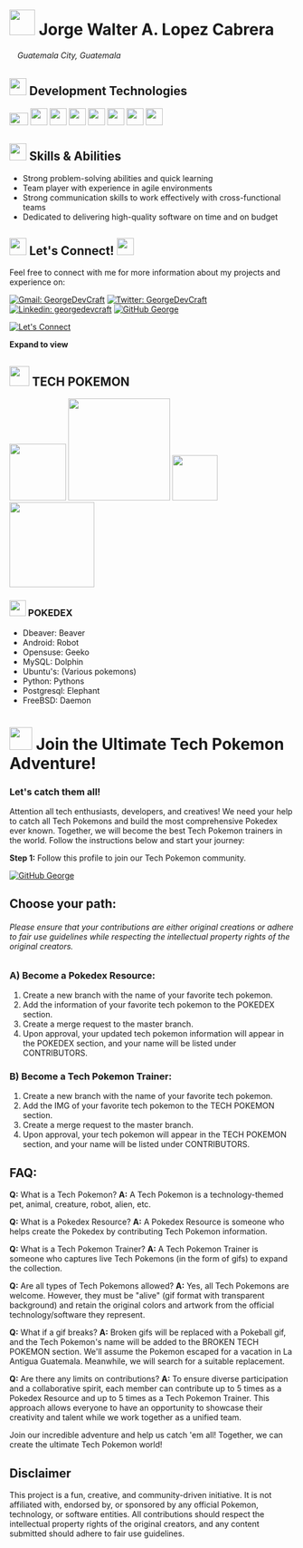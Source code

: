 
# <img src="https://backstage.io/animations/backstage-techdocs-icon-1.gif" href="#-jorge-walter-a-lopez-cabrera" width="45"> Jorge Walter A. Lopez Cabrera 

###### <img src="https://media.baamboozle.com/uploads/images/545949/1672831370_818706_gif-url.gif" href="#-jorge-walter-a-lopez-cabrera" width="10">  Guatemala City, Guatemala

## <img src="https://media4.giphy.com/media/v1.Y2lkPTc5MGI3NjExYzUzNDk4YTFlNjY3MDQ4OGY0ZDc5YmU2YmZiNzY1YzhmODExM2NjMiZlcD12MV9pbnRlcm5hbF9naWZzX2dpZklkJmN0PXM/WFZvB7VIXBgiz3oDXE/giphy.gif" href="#-jorge-walter-a-lopez-cabrera" width="30"> Development Technologies

<img src="https://cdn.freebiesupply.com/logos/large/2x/php-1-logo-png-transparent.png" href="#-jorge-walter-a-lopez-cabrera" width="33" height="22px"> <img src="https://cdn.freebiesupply.com/logos/large/2x/symfony-logo-png-transparent.png" href="#-jorge-walter-a-lopez-cabrera" width="30"> <img src="https://hopetutors.com/wp-content/uploads/2017/03/nodejs-logo-1.png" href="#-jorge-walter-a-lopez-cabrera" width="30"> <img src="https://ibthemespro.com/docs/beny/img/side-nav/cmm4.png" width="30"> <img src="https://upload.wikimedia.org/wikipedia/commons/thumb/c/c3/Python-logo-notext.svg/1869px-Python-logo-notext.svg.png" href="#-jorge-walter-a-lopez-cabrera" width="30">
<img src="https://gitlab.com/uploads/-/system/project/avatar/31295677/pngwing.com__1_.png" href="#-jorge-walter-a-lopez-cabrera" width="30"> <img src="https://upload.wikimedia.org/wikipedia/commons/thumb/e/ee/.NET_Core_Logo.svg/768px-.NET_Core_Logo.svg.png" href="#-jorge-walter-a-lopez-cabrera" width="30"> <img src="https://logospng.org/download/javascript/logo-javascript-1024.png" href="#-jorge-walter-a-lopez-cabrera" width="30">

## <img src="https://media2.giphy.com/media/SvLQ270MWY0GpztVjo/giphy.gif?cid=ecf05e4785oe75h0h333twexfvnaysdyufljj4kdqwv8932v&ep=v1_stickers_search&rid=giphy.gif&ct=g" href="#-jorge-walter-a-lopez-cabrera" width="30"> Skills & Abilities
* Strong problem-solving abilities and quick learning
* Team player with experience in agile environments
* Strong communication skills to work effectively with cross-functional teams
* Dedicated to delivering high-quality software on time and on budget

<!-- 
<table>
  <tr>
    <td><img src="assets/chat_avatar.jpg" href="#-jorge-walter-a-lopez-cabrera" alt="Chat Avatar" style="width:200px;"></td>
    <td>
        <label for="details">Ask me something about myself.</label>
    </td>
  </tr>
</table>

-->


## <img src="https://media1.giphy.com/media/v1.Y2lkPTc5MGI3NjExY2RiNTRkNDAxOWVlZDM2NDUzY2RiZmFhNmI4YTRiMzJkN2FmYmE4NyZlcD12MV9pbnRlcm5hbF9naWZzX2dpZklkJmN0PXM/eTdsHhnEGcKHqOLQaz/giphy.gif" href="#-jorge-walter-a-lopez-cabrera" width="30"> Let's Connect! <img src="https://media1.giphy.com/media/v1.Y2lkPTc5MGI3NjExY2RiNTRkNDAxOWVlZDM2NDUzY2RiZmFhNmI4YTRiMzJkN2FmYmE4NyZlcD12MV9pbnRlcm5hbF9naWZzX2dpZklkJmN0PXM/eTdsHhnEGcKHqOLQaz/giphy.gif" href="#-jorge-walter-a-lopez-cabrera" width="30"> 
Feel free to connect with me for more information about my projects and experience on: 





[![Gmail: GeorgeDevCraft](https://img.shields.io/badge/-jorgelop1994%40gmail.com-red)](mailto:jorgelop1994@gmail.com?subject=Hey!%20Let's%20Connect%20😎)
[![Twitter: GeorgeDevCraft](https://img.shields.io/twitter/follow/GeorgeDevCraft?style=social)](https://twitter.com/GeorgeDevCraft)
[![Linkedin: georgedevcraft](https://img.shields.io/badge/-georgedevcraft-blue?style=flat-square&logo=Linkedin&logoColor=white&link=https://www.linkedin.com/in/georgedevcraft/)](https://www.linkedin.com/in/georgedevcraft/)
[![GitHub George](https://img.shields.io/github/followers/jorgelop1994?label=follow&style=social)](https://github.com/jorgelop1994)

[![Let's Connect](https://media.giphy.com/media/13HgwGsXF0aiGY/giphy.gif)](mailto:jorgelop1994@gmail.com?subject=Hey!%20Let's%20Connect%20😎)

**Expand to view**

## <img src="https://64.media.tumblr.com/dd3f6857ecc417bfbea89bb8ed37a5f7/tumblr_ox6e6kF3HG1sox2ufo1_400.gif" width="35"> TECH POKEMON

<img src="https://user-images.githubusercontent.com/5713670/87202985-820dcb80-c2b6-11ea-9f56-7ec461c497c3.gif" width="100">  <img src="https://miro.medium.com/v2/resize:fit:1400/1*wXtyhpOL5NK_w39UvZpADQ.gif" width="180"> <img src="https://baulderasec.files.wordpress.com/2020/09/unevensombergalapagossealion-small.gif" width="80">  <img src="https://ftp.ntu.edu.tw/pub/php/images/ele-running.gif" width="150"> 

	

### <img src="https://static.wikia.nocookie.net/pokemon/images/8/82/Pok%C3%A9dex_Closed_LGPE.gif/revision/latest?cb=20211220104518" width="29" height="28"> POKEDEX

* Dbeaver: Beaver
* Android: Robot
* Opensuse: Geeko
* MySQL: Dolphin
* Ubuntu's: (Various pokemons)
* Python: Pythons
* Postgresql: Elephant
* FreeBSD: Daemon

# <img src="https://pa1.narvii.com/6653/2fdd60572d5c022c856e9a74a9c0dab0a1d6ae6b_hq.gif" width="40"> Join the Ultimate Tech Pokemon Adventure!

### Let's catch them all!


Attention all tech enthusiasts, developers, and creatives! We need your help to catch all Tech Pokemons and build the most comprehensive Pokedex ever known. Together, we will become the best Tech Pokemon trainers in the world. Follow the instructions below and start your journey:

**Step 1:** Follow this profile to join our Tech Pokemon community. 

[![GitHub George](https://img.shields.io/github/followers/jorgelop1994?label=follow&style=social)](https://github.com/jorgelop1994)

## Choose your path:

###### Please ensure that your contributions are either original creations or adhere to fair use guidelines while respecting the intellectual property rights of the original creators.


### A) Become a Pokedex Resource:
1. Create a new branch with the name of your favorite tech pokemon.
2. Add the information of your favorite tech pokemon to the POKEDEX section.
3. Create a merge request to the master branch.
4. Upon approval, your updated tech pokemon information will appear in the POKEDEX section, and your name will be listed under CONTRIBUTORS.

### B) Become a Tech Pokemon Trainer:
1. Create a new branch with the name of your favorite tech pokemon.
2. Add the IMG of your favorite tech pokemon to the TECH POKEMON section.
3. Create a merge request to the master branch.
4. Upon approval, your tech pokemon will appear in the TECH POKEMON section, and your name will be listed under CONTRIBUTORS.

## FAQ:

**Q:** What is a Tech Pokemon?
**A:** A Tech Pokemon is a technology-themed pet, animal, creature, robot, alien, etc.

**Q:** What is a Pokedex Resource?
**A:** A Pokedex Resource is someone who helps create the Pokedex by contributing Tech Pokemon information.

**Q:** What is a Tech Pokemon Trainer?
**A:** A Tech Pokemon Trainer is someone who captures live Tech Pokemons (in the form of gifs) to expand the collection.

**Q:** Are all types of Tech Pokemons allowed?
**A:** Yes, all Tech Pokemons are welcome. However, they must be "alive" (gif format with transparent background) and retain the original colors and artwork from the official technology/software they represent.

**Q:** What if a gif breaks?
**A:** Broken gifs will be replaced with a Pokeball gif, and the Tech Pokemon's name will be added to the BROKEN TECH POKEMON section. We'll assume the Pokemon escaped for a vacation in La Antigua Guatemala. Meanwhile, we will search for a suitable replacement.

**Q:** Are there any limits on contributions?
**A:** To ensure diverse participation and a collaborative spirit, each member can contribute up to 5 times as a Pokedex Resource and up to 5 times as a Tech Pokemon Trainer. This approach allows everyone to have an opportunity to showcase their creativity and talent while we work together as a unified team.

Join our incredible adventure and help us catch 'em all! Together, we can create the ultimate Tech Pokemon world!

## Disclaimer

This project is a fun, creative, and community-driven initiative. It is not affiliated with, endorsed by, or sponsored by any official Pokemon, technology, or software entities. All contributions should respect the intellectual property rights of the original creators, and any content submitted should adhere to fair use guidelines.
